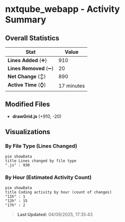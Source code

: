 # nxtqube_webapp - Activity Summary 

## Overall Statistics

| Stat                   | Value                                                             |
| ---------------------- | ----------------------------------------------------------------- |
| **Lines Added** (➕)   | 910                                          |
| **Lines Removed** (➖) | 20                                        |
| **Net Change** (↕)    | 890                |
| **Active Time** (⌚)   | 17 minutes |


## Modified Files
- **drawGrid.js** (+910, -20)

## Visualizations

### By File Type (Lines Changed)

```mermaid
pie showData
title Lines changed by file type
".js" : 930
```

### By Hour (Estimated Activity Count)

```mermaid
pie showData
title Coding activity by hour (count of changes)
"11h" : 1
"12h" : 15
"17h" : 2
```


> **Last Updated:** 04/09/2025, 17:35:43